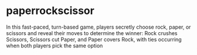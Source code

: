 # paperrockscissor
In this fast-paced, turn-based game, players secretly choose rock, paper, or scissors and reveal their moves to determine the winner: Rock crushes Scissors, Scissors cut Paper, and Paper covers Rock, with ties occurring when both players pick the same option
